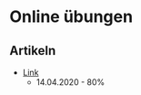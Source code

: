 # Online übungen

## Artikeln

- [Link](http://www.nthuleen.com/102/hausaufgaben/kap7v5.html)
  - 14.04.2020 - 80%
